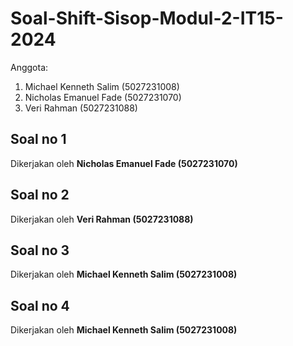 # Soal-Shift-Sisop-Modul-2-IT15-2024

Anggota:

1. Michael Kenneth Salim (5027231008)
2. Nicholas Emanuel Fade (5027231070)
3. Veri Rahman (5027231088)

## Soal no 1
Dikerjakan oleh **Nicholas Emanuel Fade (5027231070)**

## Soal no 2
Dikerjakan oleh **Veri Rahman (5027231088)**

## Soal no 3
Dikerjakan oleh **Michael Kenneth Salim (5027231008)**

## Soal no 4
Dikerjakan oleh **Michael Kenneth Salim (5027231008)**
